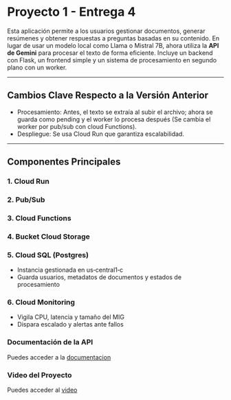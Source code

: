 # Proyecto 1 - Entrega 4

Esta aplicación permite a los usuarios gestionar documentos, generar resúmenes y obtener respuestas a preguntas basadas en su contenido. En lugar de usar un modelo local como Llama o Mistral 7B, ahora utiliza la **API de Gemini** para procesar el texto de forma eficiente. Incluye un backend con Flask, un frontend simple y un sistema de procesamiento en segundo plano con un worker.

---

## Cambios Clave Respecto a la Versión Anterior
- Procesamiento: Antes, el texto se extraía al subir el archivo; ahora se guarda como pending y el worker lo procesa después (Se cambia el worker por pub/sub con cloud Functions).
- Despliegue: Se usa Cloud Run que garantiza escalabilidad.
---


##  Componentes Principales

### 1. Cloud Run  

### 2. Pub/Sub

### 3. Cloud Functions

### 4. Bucket Cloud Storage

### 5. Cloud SQL (Postgres)  
- Instancia gestionada en us‑central1‑c  
- Guarda usuarios, metadatos de documentos y estados de procesamiento

### 6. Cloud Monitoring  
- Vigila CPU, latencia y tamaño del MIG  
- Dispara escalado y alertas ante fallos

### Documentación de la API
Puedes acceder a la [documentacion](/Documentacion_API.md)

### Video del Proyecto
Puedes acceder al [video](https://youtu.be/YYK1vjMiQvM)



